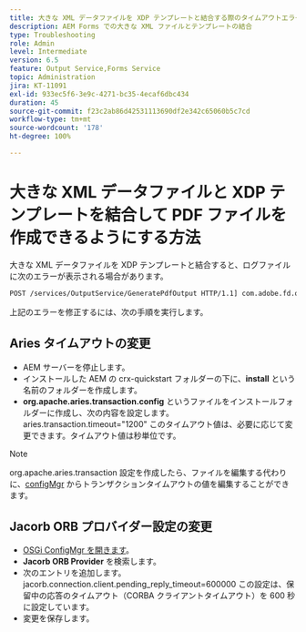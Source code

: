 ```yaml
---
title: 大きな XML データファイルを XDP テンプレートと結合する際のタイムアウトエラーの修正
description: AEM Forms での大きな XML ファイルとテンプレートの結合
type: Troubleshooting
role: Admin
level: Intermediate
version: 6.5
feature: Output Service,Forms Service
topic: Administration
jira: KT-11091
exl-id: 933ec5f6-3e9c-4271-bc35-4ecaf6dbc434
duration: 45
source-git-commit: f23c2ab86d42531113690df2e342c65060b5c7cd
workflow-type: tm+mt
source-wordcount: '178'
ht-degree: 100%

---
```


# 大きな XML データファイルと XDP テンプレートを結合して PDF ファイルを作成できるようにする方法

大きな XML データファイルを XDP テンプレートと結合すると、ログファイルに次のエラーが表示される場合があります。

```txt
POST /services/OutputService/GeneratePdfOutput HTTP/1.1] com.adobe.fd.output.internal.exception.OutputServiceException AEM_OUT_001_003:Unexpected Exception: client timeout reached org.omg.CORBA.TIMEOUT: client timeout reached
```

上記のエラーを修正するには、次の手順を実行します。

## Aries タイムアウトの変更

* AEM サーバーを停止します。
* インストールした AEM の crx-quickstart フォルダーの下に、**install** という名前のフォルダーを作成します。
* **org.apache.aries.transaction.config** というファイルをインストールフォルダーに作成し、次の内容を設定します。
aries.transaction.timeout=&quot;1200&quot;
このタイムアウト値は、必要に応じて変更できます。タイムアウト値は秒単位です。

>[!NOTE]
> org.apache.aries.transaction 設定を作成したら、ファイルを編集する代わりに、[configMgr](http://localhost:4502/system/console/configMgr) からトランザクションタイムアウトの値を編集することができます。


## Jacorb ORB プロバイダー設定の変更

* [OSGi ConfigMgr を開きます](http://localhost:4502/system/console/configMgr)。
* **Jacorb ORB Provider** を検索します。
* 次のエントリを追加します。
jacorb.connection.client.pending_reply_timeout=600000
この設定は、保留中の応答のタイムアウト（CORBA クライアントタイムアウト）を 600 秒に設定しています。
* 変更を保存します。
